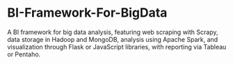 # BI-Framework-For-BigData
A BI framework for big data analysis, featuring web scraping with Scrapy, data storage in Hadoop and MongoDB, analysis using Apache Spark, and visualization through Flask or JavaScript libraries, with reporting via Tableau or Pentaho.
